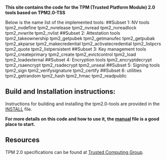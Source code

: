 **This site contains the code for the TPM (Trusted Platform Module) 2.0 tools based on TPM2.0-TSS**

Below is the name list of the implemented tools:
##Subset 1: NV tools
tpm2_nvdefine
tpm2_nvrelease
tpm2_nvread
tpm2_nvreadlock
tpm2_nvwrite
tpm2_nvlist
##Subset 2: Attestation tools
tpm2_takeownership
tpm2_getpubek
tpm2_getmanufec
tpm2_getpubak
tpm2_akparse
tpm2_makecredential
tpm2_activatecredential
tpm2_listpcrs
tpm2_quote
tpm2_listpersistent
##Subset 3: Key management tools
tpm2_createprimary
tpm2_create
tpm2_evictcontrol
tpm2_load
tpm2_loadexternal
##Subset 4: Encryption tools
tpm2_encryptdecrypt
tpm2_rsaencrypt
tpm2_rsadecrypt
tpm2_unseal
##Subset 5: Signing tools
tpm2_sign
tpm2_verifysignature
tpm2_certify
##Subset 6: utilities
tpm2_getrandom
tpm2_hash
tpm2_hmac
tpm2_readpublic

## Build and Installation instructions:
Instructions for building and installing the tpm2.0-tools are provided in the [INSTALL](https://github.com/01org/tpm2.0-tools/blob/master/INSTALL) file.

**For more details on this code and how to use it, the [manual](https://github.com/01org/tpm2.0-tools/blob/master/manual) file is a good place to start.**

## Resources
TPM 2.0 specifications can be found at [Trusted Computing Group](http://www.trustedcomputinggroup.org/).

